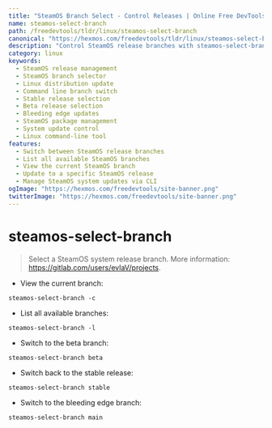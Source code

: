 ```yaml
---
title: "SteamOS Branch Select - Control Releases | Online Free DevTools by Hexmos"
name: steamos-select-branch
path: /freedevtools/tldr/linux/steamos-select-branch
canonical: "https://hexmos.com/freedevtools/tldr/linux/steamos-select-branch/"
description: "Control SteamOS release branches with steamos-select-branch. Switch between stable, beta, and bleeding edge versions effortlessly using the command line. Free online tool, no registration required."
category: linux
keywords:
  - SteamOS release management
  - SteamOS branch selector
  - Linux distribution update
  - Command line branch switch
  - Stable release selection
  - Beta release selection
  - Bleeding edge updates
  - SteamOS package management
  - System update control
  - Linux command-line tool
features:
  - Switch between SteamOS release branches
  - List all available SteamOS branches
  - View the current SteamOS branch
  - Update to a specific SteamOS release
  - Manage SteamOS system updates via CLI
ogImage: "https://hexmos.com/freedevtools/site-banner.png"
twitterImage: "https://hexmos.com/freedevtools/site-banner.png"
---
```


# steamos-select-branch

> Select a SteamOS system release branch.
> More information: <https://gitlab.com/users/evlaV/projects>.

- View the current branch:

`steamos-select-branch -c`

- List all available branches:

`steamos-select-branch -l`

- Switch to the beta branch:

`steamos-select-branch beta`

- Switch back to the stable release:

`steamos-select-branch stable`

- Switch to the bleeding edge branch:

`steamos-select-branch main`
